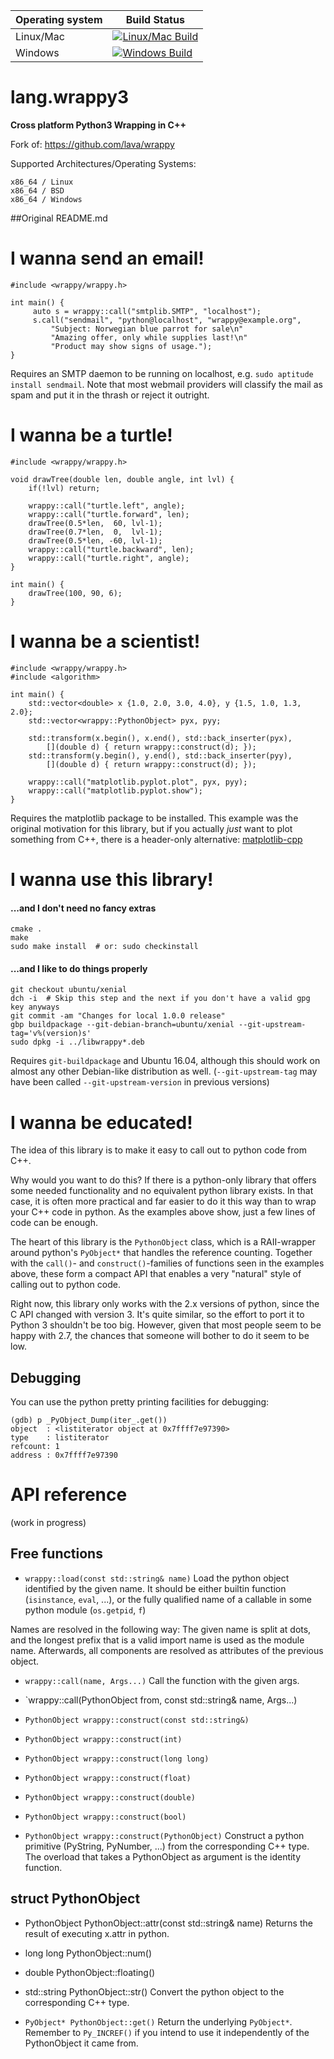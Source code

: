| Operating system  | Build Status |
| ------------- | ------------- |
| Linux/Mac  | [![Linux/Mac Build](https://travis-ci.org/mkn/lang.wrappy3.svg?branch=master)](https://travis-ci.org/mkn/lang.wrappy3)  |
| Windows  | [![Windows Build](https://ci.appveyor.com/api/projects/status/abjfv0rawliv0qqn/branch/master?svg=true)](https://ci.appveyor.com/project/dekken/lang-wrappy3)  |

# lang.wrappy3

**Cross platform Python3 Wrapping in C++**

Fork of: https://github.com/lava/wrappy

Supported Architectures/Operating Systems:

    x86_64 / Linux
    x86_64 / BSD
    x86_64 / Windows


##Original README.md

# I wanna send an email!

    #include <wrappy/wrappy.h>

    int main() {
         auto s = wrappy::call("smtplib.SMTP", "localhost");
         s.call("sendmail", "python@localhost", "wrappy@example.org",
             "Subject: Norwegian blue parrot for sale\n"
             "Amazing offer, only while supplies last!\n"
             "Product may show signs of usage.");
    }

Requires an SMTP daemon to be running on localhost, e.g.
`sudo aptitude install sendmail`. Note that most webmail providers will
classify the mail as spam and put it in the thrash or reject it outright.

# I wanna be a turtle!

    #include <wrappy/wrappy.h>

    void drawTree(double len, double angle, int lvl) {
        if(!lvl) return;

        wrappy::call("turtle.left", angle);
        wrappy::call("turtle.forward", len);
        drawTree(0.5*len,  60, lvl-1);
        drawTree(0.7*len,  0,  lvl-1);
        drawTree(0.5*len, -60, lvl-1);
        wrappy::call("turtle.backward", len);
        wrappy::call("turtle.right", angle);
    }

    int main() {
        drawTree(100, 90, 6);
    }


# I wanna be a scientist!

    #include <wrappy/wrappy.h>
    #include <algorithm>

    int main() {
        std::vector<double> x {1.0, 2.0, 3.0, 4.0}, y {1.5, 1.0, 1.3, 2.0};
        std::vector<wrappy::PythonObject> pyx, pyy;

        std::transform(x.begin(), x.end(), std::back_inserter(pyx),
            [](double d) { return wrappy::construct(d); });
        std::transform(y.begin(), y.end(), std::back_inserter(pyy),
            [](double d) { return wrappy::construct(d); });

        wrappy::call("matplotlib.pyplot.plot", pyx, pyy);
        wrappy::call("matplotlib.pyplot.show");
    }

Requires the matplotlib package to be installed.
This example was the original motivation for this library, but if you actually
*just* want to plot something from C++, there is a header-only alternative: [matplotlib-cpp](http://github.com/lava/matplotlib-cpp)

# I wanna use this library!

#### ...and I don't need no fancy extras

    cmake .
    make
    sudo make install  # or: sudo checkinstall

#### ...and I like to do things properly

    git checkout ubuntu/xenial
    dch -i  # Skip this step and the next if you don't have a valid gpg key anyways
    git commit -am "Changes for local 1.0.0 release"
    gbp buildpackage --git-debian-branch=ubuntu/xenial --git-upstream-tag='v%(version)s'
    sudo dpkg -i ../libwrappy*.deb

Requires `git-buildpackage` and Ubuntu 16.04, although this should work on almost any other Debian-like distribution as well. (`--git-upstream-tag` may have been called `--git-upstream-version` in previous versions)

# I wanna be educated!
The idea of this library is to make it easy to call out to python code from C++.

Why would you want to do this? If there is a python-only library that
offers some needed functionality and no equivalent python library exists. In
that case, it is often more practical and far easier to do it this way than
to wrap your C++ code in python. As the examples above show, just a few lines
of code can be enough.

The heart of this library is the `PythonObject` class, which is a RAII-wrapper around python's `PyObject*` that handles
the reference counting. Together with the `call()`- and `construct()`-families of functions seen in the
examples above, these form a compact API that enables a very "natural" style of calling out to python code.

Right now, this library only works with the 2.x versions of python, since the C API changed with version 3. It's
quite similar, so the effort to port it to Python 3 shouldn't be too big. However, given that most people seem to be
happy with 2.7, the chances that someone will bother to do it seem to be low.

## Debugging

You can use the python pretty printing facilities for debugging:

    (gdb) p _PyObject_Dump(iter_.get())
    object  : <listiterator object at 0x7ffff7e97390>
    type    : listiterator
    refcount: 1
    address : 0x7ffff7e97390


# API reference

(work in progress)

## Free functions

* `wrappy::load(const std::string& name)`
Load the python object identified by the given name. It should be either
builtin function (`isinstance`, `eval`, ...), or the fully qualified name of a callable
in some python module (`os.getpid`, `f`)

Names are resolved in the following way: The given name is split at dots, and the longest
prefix that is a valid import name is used as the module name. Afterwards, all components
are resolved as attributes of the previous object.

* `wrappy::call(name, Args...)`
Call the function with the given args.

* `wrappy::call(PythonObject from, const std::string& name, Args...)

* `PythonObject wrappy::construct(const std::string&)`
* `PythonObject wrappy::construct(int)`
* `PythonObject wrappy::construct(long long)`
* `PythonObject wrappy::construct(float)`
* `PythonObject wrappy::construct(double)`
* `PythonObject wrappy::construct(bool)`
* `PythonObject wrappy::construct(PythonObject)`
Construct a python primitive (PyString, PyNumber, ...) from the corresponding C++ type.
The overload that takes a PythonObject as argument is the identity function.

## struct PythonObject
* PythonObject PythonObject::attr(const std::string& name)
Returns the result of executing x.attr in python.

* long long PythonObject::num()
* double PythonObject::floating()
* std::string PythonObject::str()
Convert the python object to the corresponding C++ type.

* `PyObject* PythonObject::get()`
Return the underlying `PyObject*`. Remember to `Py_INCREF()` if you intend to use it
independently of the PythonObject it came from.


